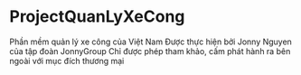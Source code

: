 # ProjectQuanLyXeCong
Phần mềm quản lý xe công của Việt Nam
Được thực hiện bởi Jonny Nguyen của tập đoàn JonnyGroup
Chỉ được phép tham khảo, cấm phát hành ra bên ngoài với mục đích thương mại

